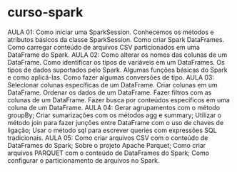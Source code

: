 # curso-spark

AULA 01:
    Como iniciar uma SparkSession.
    Conhecemos os métodos e atributos básicos da classe SparkSession.
    Como criar Spark DataFrames.
    Como carregar conteúdo de arquivos CSV particionados em uma DataFrame do Spark.
AULA 02:
    Como alterar os nomes das colunas de um DataFrame.
    Como identificar os tipos de variáveis em um DataFrames.
    Os tipos de dados suportados pelo Spark.
    Algumas funções básicas do Spark e como aplicá-las.
    Como fazer algumas conversões de tipo.
AULA 03:
    Selecionar colunas específicas de um DataFrame.
    Criar colunas em um DataFrame.
    Ordenar os dados de um DataFrame.
    Fazer filtros com as colunas de um DataFrame.
    Fazer busca por conteúdos específicos em uma coluna de um DataFrame.
AULA 04:
    Gerar agrupamentos com o método groupBy;
    Criar sumarizações com os métodos agg e summary;
    Utilizar o método join para fazer junções entre DataFrame com o uso de chaves de ligação;
    Usar o método sql para escrever queries com expressões SQL tradicionais.
AULA 05:
    Como criar arquivos CSV com o conteúdo de DataFrames do Spark;
    Sobre o projeto Apache Parquet;
    Como criar arquivos PARQUET com o conteúdo de DataFrames do Spark;
    Como configurar o particionamento de arquivos no Spark.
